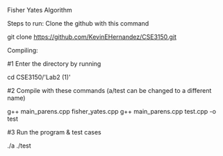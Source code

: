 Fisher Yates Algorithm

Steps to run: Clone the github with this command

git clone https://github.com/KevinEHernandez/CSE3150.git

Compiling:

#1 Enter the directory by running

cd CSE3150/'Lab2 (1)'

#2 Compile with these commands (a/test can be changed to a different name)

g++ main_parens.cpp fisher_yates.cpp
g++ main_parens.cpp test.cpp -o test

#3 Run the program & test cases

./a
./test


